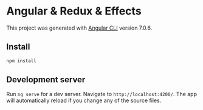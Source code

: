 # Angular & Redux & Effects

This project was generated with [Angular CLI](https://github.com/angular/angular-cli) version 7.0.6.

## Install

```bash
npm install
```

## Development server

Run `ng serve` for a dev server. Navigate to `http://localhost:4200/`. The app will automatically reload if you change any of the source files.



